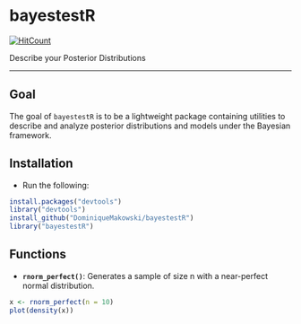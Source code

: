 # bayestestR

[![HitCount](http://hits.dwyl.io/DominiqueMakowski/bayestestR.svg)](http://hits.dwyl.io/DominiqueMakowski/bayestestR)

Describe your Posterior Distributions


---


## Goal

The goal of `bayestestR` is to be a lightweight package containing utilities to describe and analyze posterior distributions and models under the Bayesian framework.


## Installation


- Run the following:

```R
install.packages("devtools")
library("devtools")
install_github("DominiqueMakowski/bayestestR")
library("bayestestR")
```


## Functions

- **`rnorm_perfect()`**: Generates a sample of size n with a near-perfect normal distribution.

```R
x <- rnorm_perfect(n = 10)
plot(density(x))
```